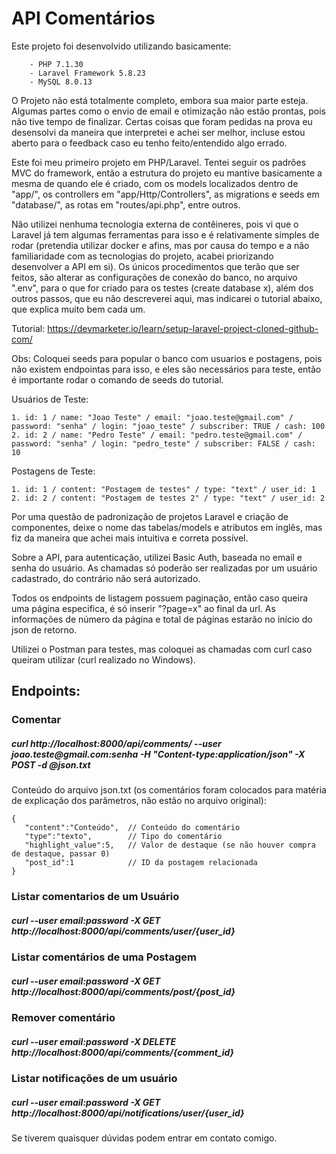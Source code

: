 <h1>API Comentários</h1>

Este projeto foi desenvolvido utilizando basicamente:
```
    - PHP 7.1.30
    - Laravel Framework 5.8.23 
    - MySQL 8.0.13 
```

O Projeto não está totalmente completo, embora sua maior parte esteja. Algumas partes como o envio de email e otimização não estão prontas, pois não tive tempo de finalizar. Certas coisas que foram pedidas na prova eu desensolvi da maneira que interpretei e achei ser melhor, incluse estou aberto para o feedback caso eu tenho feito/entendido algo errado.

Este foi meu primeiro projeto em PHP/Laravel. Tentei seguir os padrões MVC do framework, então a estrutura do projeto eu mantive basicamente a mesma de quando ele é criado, com os models localizados dentro de "app/", os controllers em "app/Http/Controllers", as migrations e seeds em "database/", as rotas em "routes/api.php", entre outros. 

Não utilizei nenhuma tecnologia externa de contêineres, pois vi que o Laravel já tem algumas ferramentas para isso e é relativamente simples de rodar (pretendia utilizar docker e afins, mas por causa do tempo e a não familiaridade com as tecnologias do projeto, acabei priorizando desenvolver a API em si). Os únicos procedimentos que terão que ser feitos, são alterar as configurações de conexão do banco, no arquivo ".env", para o que for criado para os testes (create database x), além dos outros passos, que eu não descreverei aqui, mas indicarei o tutorial abaixo, que explica muito bem cada um.

Tutorial: https://devmarketer.io/learn/setup-laravel-project-cloned-github-com/

Obs: Coloquei seeds para popular o banco com usuarios e postagens, pois não existem endpointas para isso, e eles são necessários para teste, então é importante rodar o comando de seeds do tutorial.

Usuários de Teste:
```
1. id: 1 / name: "Joao Teste" / email: "joao.teste@gmail.com" / password: "senha" / login: "joao_teste" / subscriber: TRUE / cash: 100 
2. id: 2 / name: "Pedro Teste" / email: "pedro.teste@gmail.com" / password: "senha" / login: "pedro_teste" / subscriber: FALSE / cash: 10 
```

Postagens de Teste:
```
1. id: 1 / content: "Postagem de testes" / type: "text" / user_id: 1
2. id: 2 / content: "Postagem de testes 2" / type: "text" / user_id: 2
```

Por uma questão de padronização de projetos Laravel e criação de componentes, deixe o nome das tabelas/models e atributos em inglês, mas fiz da maneira que achei mais intuitiva e correta possível.

Sobre a API, para autenticação, utilizei Basic Auth, baseada no email e senha do usuário. As chamadas só poderão ser realizadas por um usuário cadastrado, do contrário não será autorizado.

Todos os endpoints de listagem possuem paginação, então caso queira uma página especifica, é só inserir "?page=x" ao final da url. As informações de número da página e total de páginas estarão no início do json de retorno. 

Utilizei o Postman para testes, mas coloquei as chamadas com curl caso queiram utilizar (curl realizado no Windows).

<h2>Endpoints:</h2>

<h3>Comentar</h3>
<h5>
curl http://localhost:8000/api/comments/ --user joao.teste@gmail.com:senha -H "Content-type:application/json" -X POST -d @json.txt
</h5>

Conteúdo do arquivo json.txt (os comentários foram colocados para matéria de explicação dos parâmetros, não estão no arquivo original):
```
{
   "content":"Conteúdo",  // Conteúdo do comentário
   "type":"texto",        // Tipo do comentário
   "highlight_value":5,   // Valor de destaque (se não houver compra de destaque, passar 0)
   "post_id":1            // ID da postagem relacionada
}
```

<h3>Listar comentarios de um Usuário</h3>
<h5>
curl --user email:password -X GET http://localhost:8000/api/comments/user/{user_id}
</h5>

<h3>Listar comentários de uma Postagem</h3>
<h5>
curl --user email:password -X GET http://localhost:8000/api/comments/post/{post_id}
</h5>

<h3>Remover comentário</h3>
<h5>
curl --user email:password -X DELETE http://localhost:8000/api/comments/{comment_id}
</h5>

<h3>Listar notificações de um usuário</h3>
<h5>
curl --user email:password -X GET http://localhost:8000/api/notifications/user/{user_id}
</h5>

Se tiverem quaisquer dúvidas podem entrar em contato comigo.
